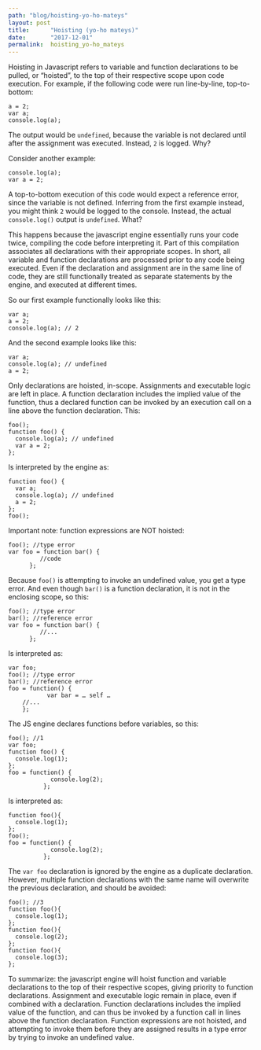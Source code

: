 ```yaml
---
path: "blog/hoisting-yo-ho-mateys"
layout: post
title:      "Hoisting (yo-ho mateys)"
date:       "2017-12-01"
permalink:  hoisting_yo-ho_mateys
---
```



Hoisting in Javascript refers to variable and function declarations to be pulled, or “hoisted”, to the top of their respective scope upon code execution. For example, if the following code were run line-by-line, top-to-bottom:

```
a = 2;
var a;
console.log(a);
```

The output would be `undefined`, because the variable is not declared until after the assignment was executed. Instead, `2` is logged. Why?

Consider another example:

```
console.log(a);
var a = 2;
```

A top-to-bottom execution of this code would expect a reference error, since the variable is not defined. Inferring from the first example instead, you might think `2` would be logged to the console. Instead, the actual `console.log()` output is `undefined`. What?

This happens because the javascript engine essentially runs your code twice, compiling the code before interpreting it. Part of this compilation associates all declarations with their appropriate scopes. In short, all variable and function declarations	are processed prior to any code being executed. Even if the declaration and assignment are in the same line of code, they are still functionally treated as separate statements by the engine, and executed at different times.

So our first example functionally looks like this:

```
var a;
a = 2;
console.log(a); // 2
```

And the second example looks like this:

```
var a;
console.log(a); // undefined
a = 2;
```

Only declarations are hoisted, in-scope. Assignments and executable logic are left in place. A function declaration includes the implied value of the function, thus a declared function can be invoked by an execution call on a line above the function declaration. This:

```
foo();
function foo() {
  console.log(a); // undefined
  var a = 2;
};
```

Is interpreted by the engine as:

```
function foo() {
  var a;  
  console.log(a); // undefined
  a = 2;
};
foo();
```

Important note: function expressions are NOT hoisted:

```
foo(); //type error
var foo = function bar() {
 	     //code
	  };
```

Because `foo()` is attempting to invoke an undefined value, you get a type error. And even though `bar()` is a function declaration, it is not in the enclosing scope, so this:

```
foo(); //type error
bar(); //reference error
var foo = function bar() {
 	     //...
	  };
```

Is interpreted as:

```
var foo;
foo(); //type error
bar(); //reference error
foo = function() {
           var bar = … self …
	//...
	};
```

The JS engine declares functions before variables, so this:

```
foo(); //1
var foo;
function foo() {
  console.log(1);
};
foo = function() {
            console.log(2);
          };
```

Is interpreted as:

```
function foo(){
  console.log(1);
};
foo();
foo = function() {
            console.log(2);
          };
```

The `var foo` declaration is ignored by the engine as a duplicate declaration. However, multiple function declarations with the same name will overwrite the previous declaration, and should be avoided:

```
foo(); //3
function foo(){
  console.log(1);
};
function foo(){
  console.log(2);
};
function foo(){
  console.log(3);
};
```

To summarize: the javascript engine will hoist function and variable declarations to the top of their respective scopes, giving priority to function declarations. Assignment and executable logic remain in place, even if combined with a declaration. Function declarations includes the implied value of the function, and can thus be invoked by a function call in lines above the function declaration. Function expressions are not hoisted, and attempting to invoke them before they are assigned results in a type error by trying to invoke an undefined value.

